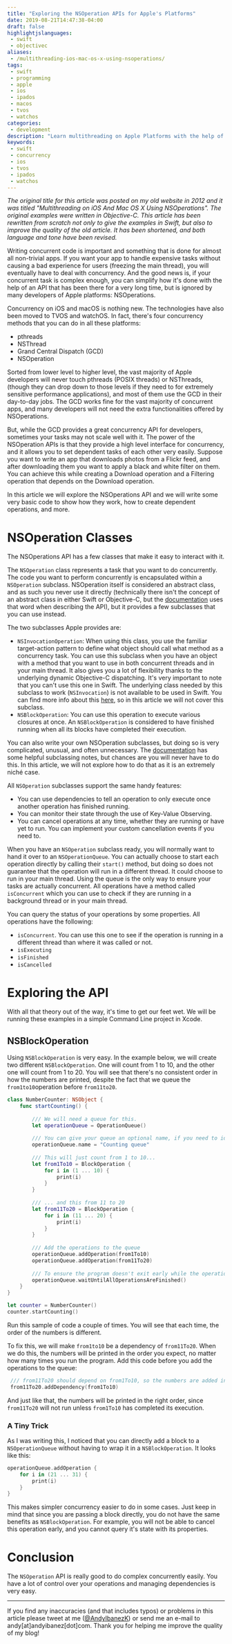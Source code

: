 ```yaml
---
title: "Exploring the NSOperation APIs for Apple's Platforms"
date: 2019-08-21T14:47:38-04:00
draft: false
highlightjslanguages:
 - swift
 - objectivec
aliases:
 - /multithreading-ios-mac-os-x-using-nsoperations/
tags:
 - swift
 - programming
 - apple
 - ios
 - ipados
 - macos
 - tvos
 - watchos
categories:
 - development
description: "Learn multithreading on Apple Platforms with the help of NSOperation, a high-level concurrency API."
keywords:
 - swift
 - concurrency
 - ios
 - tvos
 - ipados
 - watchos
---
```


*The original title for this article was posted on my old website in 2012 and it was titled "Multithreading on iOS And Mac OS X Using NSOperations". The original examples were written in Objective-C. This article has been rewritten from scratch not only to give the examples in Swift, but also to improve the quality of the old article. It has been shortened, and both language and tone have been revised.*

Writing concurrent code is important and something that is done for almost all non-trivial apps. If you want your app to handle expensive tasks without causing a bad experience for users (freezing the main thread), you will eventually have to deal with concurrency. And the good news is, if your concurrent task is complex enough, you can simplify how it's done with the help of an API that has been there for a very long time, but is ignored by many developers of Apple platforms: NSOperations.

Concurrency on iOS and macOS is nothing new. The technologies have also been moved to TVOS and watchOS. In fact, there's four concurrency methods that you can do in all these platforms:

* pthreads
* NSThread
* Grand Central Dispatch (GCD)
* NSOperation

Sorted from lower level to higher level, the vast majority of Apple developers will never touch pthreads (POSIX threads) or NSThreads, (though they can drop down to those levels if they need to for extremely sensitive performance applications), and most of them use the GCD in their day-to-day jobs. The GCD works fine for the vast majority of concurrent apps, and many developers will not need the extra functionalities offered by NSOperations.

But, while the GCD provides a great concurrency API for developers, sometimes your tasks may not scale well with it. The power of the NSOperation APIs is that they provide a high level interface for concurrency, and it allows you to set dependent tasks of each other very easily. Suppose you want to write an app that downloads photos from a Flickr feed, and after downloading them you want to apply a black and white filter on them. You can achieve this while creating a Download operation and a Filtering operation that depends on the Download operation.

In this article we will explore the NSOperations API and we will write some very basic code to show how they work, how to create dependent operations, and more.

# NSOperation Classes

The NSOperations API has a few classes that make it easy to interact with it.

The `NSOperation` class represents a task that you want to do concurrently. The code you want to perform concurrently is encapsulated within a `NSOperation` subclass. NSOperation itself is considered an abstract class, and as such you never use it directly (technically there isn't the concept of an abstract class in either Swift or Objective-C, but the [documentation](https://developer.apple.com/documentation/foundation/operation) uses that word when describing the API), but it provides a few subclasses that you can use instead.

The two subclasses Apple provides are:

* `NSInvocationOperation`: When using this class, you use the familiar target-action pattern to define what object should call what method as a concurrency task. You can use this subclass when you have an object with a method that you want to use in both concurrent threads and in your main thread. It also gives you a lot of flexibility thanks to the underlying dynamic Objective-C dispatching. It's very important to note that you can't use this one in Swift. The underlying class needed by this subclass to work (`NSInvocation`) is not available to be used in Swift. You can find more info about this [here](https://stackoverflow.com/a/26644944/648767), so in this article we will not cover this subclass.
* `NSBlockOperation`: You can use this operation to execute various closures at once. An `NSBlockOperation` is considered to have finished running when all its blocks have completed their execution.

You can also write your own NSOperation subclasses, but doing so is very complicated, unusual, and often unnecessary. The [documentation](https://developer.apple.com/documentation/foundation/operation) has some helpful subclassing notes, but chances are you will never have to do this. In this article, we will not explore how to do that as it is an extremely niché case.


All `NSOperation` subclasses support the same handy features:

* You can use dependencies to tell an operation to only execute once another operation has finished running.
* You can monitor their state through the use of Key-Value Observing.
* You can cancel operations at any time, whether they are running or have yet to run. You can implement your custom cancellation events if you need to.

When you have an `NSOperation` subclass ready, you will normally want to hand it over to an `NSOperationQueue`. You can actually choose to start each operation directly by calling their `start()` method, but doing so does not guarantee that the operation will run in a different thread. It could choose to run in your main thread. Using the queue is the only way to ensure your tasks are actually concurrent. All operations have a method called `isConcurrent` which you can use to check if they are running in a background thread or in your main thread.

You can query the status of your operations by some properties. All operations have the following:

* `isConcurrent`. You can use this one to see if the operation is running in a different thread than where it was called or not.
* `isExecuting`
* `isFinished`
* `isCancelled`

# Exploring the API

With all that theory out of the way, it's time to get our feet wet. We will be running these examples in a simple Command Line project in Xcode.

## NSBlockOperation

Using `NSBlockOperation` is very easy. In the example below, we will create two different `NSBlockOperation`. One will count from 1 to 10, and the other one will count from 1 to 20. You will see that there's no consistent order in how the numbers are printed, despite the fact that we queue the `from1to10`operation before `from11to20`.

```swift
class NumberCounter: NSObject {
    func startCounting() {
        
        /// We will need a queue for this.
        let operationQueue = OperationQueue()
        
        /// You can give your queue an optional name, if you need to identify it later.
        operationQueue.name = "Counting queue"
        
        /// This will just count from 1 to 10...
        let from1To10 = BlockOperation {
            for i in (1 ... 10) {
                print(i)
            }
        }
        
        /// ... and this from 11 to 20
        let from11To20 = BlockOperation {
            for i in (11 ... 20) {
                print(i)
            }
        }
        
        /// Add the operations to the queue
        operationQueue.addOperation(from1To10)
        operationQueue.addOperation(from11To20)
        
        /// To ensure the program doesn't exit early while the operations are running.
        operationQueue.waitUntilAllOperationsAreFinished()
    }
}

let counter = NumberCounter()
counter.startCounting()
```

Run this sample of code a couple of times. You will see that each time, the order of the numbers is different.

To fix this, we will make `from1to10` be a dependency of `from11To20`. When we do this, the numbers will be printed in the order you expect, no matter how many times you run the program. Add this code before you add the operations to the queue:

```Swift
 /// from11To20 should depend on from1To10, so the numbers are added in the right order.
 from11To20.addDependency(from1To10)
```

And just like that, the numbers will be printed in the right order, since `from11To20` will not run unless `from1To10` has completed its execution.

### A Tiny Trick

As I was writing this, I noticed that you can directly add a block to a `NSOperationQueue` without having to wrap it in a `NSBlockOperation`. It looks like this:

```swift
operationQueue.addOperation {
    for i in (21 ... 31) {
        print(i)
    }
}
```

This makes simpler concurrency easier to do in some cases. Just keep in mind that since you are passing a block directly, you do not have the same benefits as `NSBlockOperation`. For example, you will not be able to cancel this operation early, and you cannot query it's state with its properties.

# Conclusion

The `NSOperation` API is really good to do complex concurrently easily. You have a lot of control over your operations and managing dependencies is very easy.

<hr>

If you find any inaccuracies (and that includes typos) or problems in this article please tweet at me ([@AndyIbanezK](https://twitter.com/AndyIbanezK)) or send me an e-mail to andy[at]andyibanez[dot]com. Thank you for helping me improve the quality of my blog!